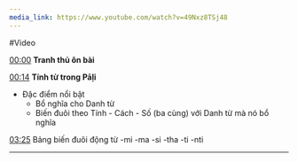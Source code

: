 ```yaml
---
media_link: https://www.youtube.com/watch?v=49Nxz8TSj48
---
```

#Video


[00:00](https://www.youtube.com/watch?v=49Nxz8TSj48&t=0)
**Tranh thủ ôn bài**


[00:14](https://www.youtube.com/watch?v=49Nxz8TSj48&t=14)
**Tính từ trong Pāḷi**
- Đặc điểm nổi bật
	- Bổ nghĩa cho Danh từ
	- Biến đuôi theo Tính - Cách - Số (ba cùng) với Danh từ mà nó bổ nghĩa

[03:25](https://www.youtube.com/watch?v=49Nxz8TSj48&t=205)
Bảng biến đuôi động từ
-mi -ma -si -tha -ti -nti



---
